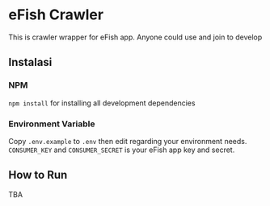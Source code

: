 # eFish Crawler

This is crawler wrapper for eFish app. Anyone could use and join to develop

## Instalasi

### NPM
`npm install` for installing all development dependencies

### Environment Variable
Copy `.env.example` to `.env` then edit regarding your environment needs. `CONSUMER_KEY` and `CONSUMER_SECRET` is your eFish app key and secret.

## How to Run
TBA